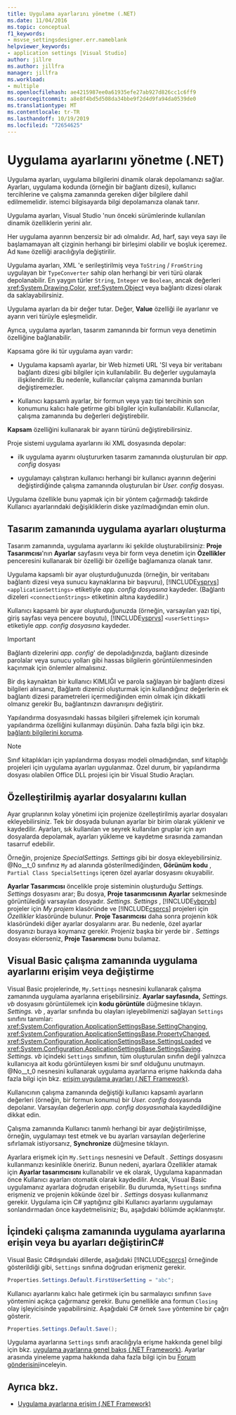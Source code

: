 ```yaml
---
title: Uygulama ayarlarını yönetme (.NET)
ms.date: 11/04/2016
ms.topic: conceptual
f1_keywords:
- msvse_settingsdesigner.err.nameblank
helpviewer_keywords:
- application settings [Visual Studio]
author: jillre
ms.author: jillfra
manager: jillfra
ms.workload:
- multiple
ms.openlocfilehash: ae4215987ee0a61935efe27ab927d826cc1c6ff9
ms.sourcegitcommit: a8e8f4bd5d508da34bbe9f2d4d9fa94da0539de0
ms.translationtype: MT
ms.contentlocale: tr-TR
ms.lasthandoff: 10/19/2019
ms.locfileid: "72654625"
---
```

# <a name="manage-application-settings-net"></a>Uygulama ayarlarını yönetme (.NET)

Uygulama ayarları, uygulama bilgilerini dinamik olarak depolamanızı sağlar. Ayarları, uygulama kodunda (örneğin bir bağlantı dizesi), kullanıcı tercihlerine ve çalışma zamanında gereken diğer bilgilere dahil edilmemelidir. istemci bilgisayarda bilgi depolamanıza olanak tanır.

Uygulama ayarları, Visual Studio 'nun önceki sürümlerinde kullanılan dinamik özelliklerin yerini alır.

Her uygulama ayarının benzersiz bir adı olmalıdır. Ad, harf, sayı veya sayı ile başlamamayan alt çizginin herhangi bir birleşimi olabilir ve boşluk içeremez. Ad `Name` özelliği aracılığıyla değiştirilir.

Uygulama ayarları, XML 'e serileştirilmiş veya `ToString` / `FromString` uygulayan bir `TypeConverter` sahip olan herhangi bir veri türü olarak depolanabilir. En yaygın türler `String`, `Integer` ve `Boolean`, ancak değerleri <xref:System.Drawing.Color>, <xref:System.Object> veya bağlantı dizesi olarak da saklayabilirsiniz.

Uygulama ayarları da bir değer tutar. Değer, **Value** özelliği ile ayarlanır ve ayarın veri türüyle eşleşmelidir.

Ayrıca, uygulama ayarları, tasarım zamanında bir formun veya denetimin özelliğine bağlanabilir.

Kapsama göre iki tür uygulama ayarı vardır:

- Uygulama kapsamlı ayarlar, bir Web hizmeti URL 'SI veya bir veritabanı bağlantı dizesi gibi bilgiler için kullanılabilir. Bu değerler uygulamayla ilişkilendirilir. Bu nedenle, kullanıcılar çalışma zamanında bunları değiştiremezler.

- Kullanıcı kapsamlı ayarlar, bir formun veya yazı tipi tercihinin son konumunu kalıcı hale getirme gibi bilgiler için kullanılabilir. Kullanıcılar, çalışma zamanında bu değerleri değiştirebilir.

**Kapsam** özelliğini kullanarak bir ayarın türünü değiştirebilirsiniz.

Proje sistemi uygulama ayarlarını iki XML dosyasında depolar:

- ilk uygulama ayarını oluştururken tasarım zamanında oluşturulan bir *app. config* dosyası

- uygulamayı çalıştıran kullanıcı herhangi bir kullanıcı ayarının değerini değiştirdiğinde çalışma zamanında oluşturulan bir *User. config* dosyası.

Uygulama özellikle bunu yapmak için bir yöntem çağırmadığı takdirde Kullanıcı ayarlarındaki değişikliklerin diske yazılmadığından emin olun.

## <a name="create-application-settings-at-design-time"></a>Tasarım zamanında uygulama ayarları oluşturma

Tasarım zamanında, uygulama ayarlarını iki şekilde oluşturabilirsiniz: **Proje Tasarımcısı**'nın **Ayarlar** sayfasını veya bir form veya denetim için **Özellikler** penceresini kullanarak bir özelliği bir özelliğe bağlamanıza olanak tanır.

Uygulama kapsamlı bir ayar oluşturduğunuzda (örneğin, bir veritabanı bağlantı dizesi veya sunucu kaynaklarına bir başvuru), [!INCLUDE[vsprvs](../code-quality/includes/vsprvs_md.md)] `<applicationSettings>` etiketiyle *app. config dosyasına* kaydeder. (Bağlantı dizeleri `<connectionStrings>` etiketinin altına kaydedilir.)

Kullanıcı kapsamlı bir ayar oluşturduğunuzda (örneğin, varsayılan yazı tipi, giriş sayfası veya pencere boyutu), [!INCLUDE[vsprvs](../code-quality/includes/vsprvs_md.md)] `<userSettings>` etiketiyle *app. config dosyasına* kaydeder.

> [!IMPORTANT]
> Bağlantı dizelerini *app. config*' de depoladığınızda, bağlantı dizesinde parolalar veya sunucu yolları gibi hassas bilgilerin görüntülenmesinden kaçınmak için önlemler almalısınız.
>
> Bir dış kaynaktan bir kullanıcı KIMLIĞI ve parola sağlayan bir bağlantı dizesi bilgileri alırsanız, Bağlantı dizenizi oluşturmak için kullandığınız değerlerin ek bağlantı dizesi parametreleri içermediğinden emin olmak için dikkatli olmanız gerekir Bu, bağlantınızın davranışını değiştirir.
>
> Yapılandırma dosyasındaki hassas bilgileri şifrelemek için korumalı yapılandırma özelliğini kullanmayı düşünün. Daha fazla bilgi için bkz. [bağlantı bilgilerini koruma](/dotnet/framework/data/adonet/protecting-connection-information).

> [!NOTE]
> Sınıf kitaplıkları için yapılandırma dosyası modeli olmadığından, sınıf kitaplığı projeleri için uygulama ayarları uygulanmaz. Özel durum, bir yapılandırma dosyası olabilen Office DLL projesi için bir Visual Studio Araçları.

## <a name="use-customized-settings-files"></a>Özelleştirilmiş ayarlar dosyalarını kullan

Ayar gruplarının kolay yönetimi için projenize özelleştirilmiş ayarlar dosyaları ekleyebilirsiniz. Tek bir dosyada bulunan ayarlar bir birim olarak yüklenir ve kaydedilir. Ayarları, sık kullanılan ve seyrek kullanılan gruplar için ayrı dosyalarda depolamak, ayarları yükleme ve kaydetme sırasında zamandan tasarruf edebilir.

Örneğin, projenize *SpecialSettings. Settings* gibi bir dosya ekleyebilirsiniz. @No__t_0 sınıfınız `My` ad alanında gösterilmediğinden, **Görünüm kodu** , `Partial Class SpecialSettings` içeren özel ayarlar dosyasını okuyabilir.

**Ayarlar Tasarımcısı** öncelikle proje sisteminin oluşturduğu *Settings. Settings* dosyasını arar; Bu dosya, **Proje tasarımcısının** **Ayarlar** sekmesinde görüntülediği varsayılan dosyadır. *Settings. Settings* , [!INCLUDE[vbprvb](../code-quality/includes/vbprvb_md.md)] projeler için *My projem* klasöründe ve [!INCLUDE[csprcs](../data-tools/includes/csprcs_md.md)] projeleri için *Özellikler* klasöründe bulunur. **Proje Tasarımcısı** daha sonra projenin kök klasöründeki diğer ayarlar dosyalarını arar. Bu nedenle, özel ayarlar dosyanızı buraya koymanız gerekir. Projeniz başka bir yerde bir *. Settings* dosyası eklerseniz, **Proje Tasarımcısı** bunu bulamaz.

## <a name="access-or-change-application-settings-at-run-time-in-visual-basic"></a>Visual Basic çalışma zamanında uygulama ayarlarını erişim veya değiştirme

Visual Basic projelerinde, `My.Settings` nesnesini kullanarak çalışma zamanında uygulama ayarlarına erişebilirsiniz. **Ayarlar sayfasında,** *Settings. vb* dosyasını görüntülemek için **kodu görüntüle** düğmesine tıklayın. *Settings. vb* , ayarlar sınıfında bu olayları işleyebilmenizi sağlayan `Settings` sınıfını tanımlar: <xref:System.Configuration.ApplicationSettingsBase.SettingChanging>, <xref:System.Configuration.ApplicationSettingsBase.PropertyChanged>, <xref:System.Configuration.ApplicationSettingsBase.SettingsLoaded> ve <xref:System.Configuration.ApplicationSettingsBase.SettingsSaving>. *Settings. vb* içindeki `Settings` sınıfının, tüm oluşturulan sınıfın değil yalnızca kullanıcıya ait kodu görüntüleyen kısmi bir sınıf olduğunu unutmayın. @No__t_0 nesnesini kullanarak uygulama ayarlarına erişme hakkında daha fazla bilgi için bkz. [erişim uygulama ayarları (.NET Framework)](/dotnet/visual-basic/developing-apps/programming/app-settings/accessing-application-settings).

Kullanıcının çalışma zamanında değiştiği kullanıcı kapsamlı ayarların değerleri (örneğin, bir formun konumu) bir *User. config* dosyasında depolanır. Varsayılan değerlerin *app. config dosyasına*hala kaydedildiğine dikkat edin.

Çalışma zamanında Kullanıcı tanımlı herhangi bir ayar değiştirilmişse, örneğin, uygulamayı test etmek ve bu ayarları varsayılan değerlerine sıfırlamak istiyorsanız, **Synchronize** düğmesine tıklayın.

Ayarlara erişmek için `My.Settings` nesnesini ve Default *. Settings* dosyasını kullanmanızı kesinlikle öneririz. Bunun nedeni, ayarlara Özellikler atamak için **Ayarlar tasarımcısını** kullanabilir ve ek olarak, Uygulama kapanmadan önce Kullanıcı ayarları otomatik olarak kaydedilir. Ancak, Visual Basic uygulamanız ayarlara doğrudan erişebilir. Bu durumda, `MySettings` sınıfına erişmeniz ve projenin kökünde özel bir *. Settings* dosyası kullanmanız gerekir. Uygulama için C# yaptığınız gibi Kullanıcı ayarlarını uygulamayı sonlandırmadan önce kaydetmelisiniz; Bu, aşağıdaki bölümde açıklanmıştır.

<!-- markdownlint-disable MD003 MD020 -->
## <a name="access-or-change-application-settings-at-run-time-in-c"></a>İçindeki çalışma zamanında uygulama ayarlarına erişin veya bu ayarları değiştirinC#
<!-- markdownlint-enable MD003 MD020 -->

Visual Basic C#dışındaki dillerde, aşağıdaki [!INCLUDE[csprcs](../data-tools/includes/csprcs_md.md)] örneğinde gösterildiği gibi, `Settings` sınıfına doğrudan erişmeniz gerekir.

```csharp
Properties.Settings.Default.FirstUserSetting = "abc";
```

Kullanıcı ayarlarını kalıcı hale getirmek için bu sarmalayıcı sınıfının `Save` yöntemini açıkça çağırmanız gerekir. Bunu genellikle ana formun `Closing` olay işleyicisinde yapabilirsiniz. Aşağıdaki C# örnek `Save` yöntemine bir çağrı gösterir.

```csharp
Properties.Settings.Default.Save();
```

Uygulama ayarlarına `Settings` sınıfı aracılığıyla erişme hakkında genel bilgi için bkz. [uygulama ayarlarına genel bakış (.NET Framework)](/dotnet/framework/winforms/advanced/application-settings-overview). Ayarlar arasında yineleme yapma hakkında daha fazla bilgi için bu [Forum gönderisini](https://social.msdn.microsoft.com/Forums/vstudio/40fbb470-f1e8-4a02-a4a0-9f62b54d0fc4/is-this-possible-propertiessettingsdefault?forum=csharpgeneral)inceleyin.

## <a name="see-also"></a>Ayrıca bkz.

- [Uygulama ayarlarına erişim (.NET Framework)](/dotnet/visual-basic/developing-apps/programming/app-settings/accessing-application-settings)
